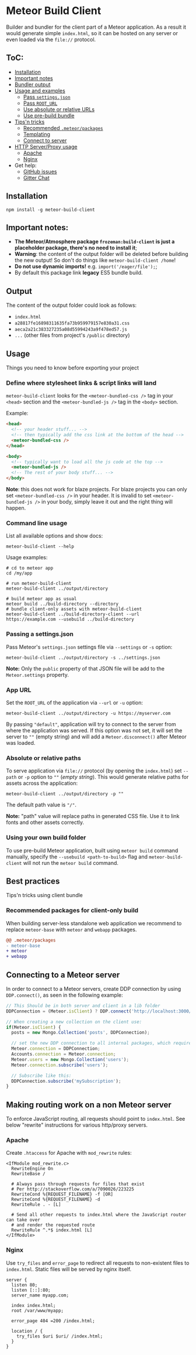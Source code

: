 # Meteor Build Client

Builder and bundler for the client part of a Meteor application. As a result it would generate simple `index.html`, so it can be hosted on any server or even loaded via the `file://` protocol.

## ToC:

- [Installation](https://github.com/frozeman/meteor-build-client#installation)
- [Important notes](https://github.com/frozeman/meteor-build-client#important-notes)
- [Bundler output](https://github.com/frozeman/meteor-build-client#output)
- [Usage and examples](https://github.com/frozeman/meteor-build-client#usage)
  - [Pass `settings.json`](https://github.com/frozeman/meteor-build-client#passing-a-settingsjson)
  - [Pass `ROOT_URL`](https://github.com/frozeman/meteor-build-client#app-url)
  - [Use absolute or relative URLs](https://github.com/frozeman/meteor-build-client#absolute-or-relative-paths)
  - [Use pre-build bundle](https://github.com/frozeman/meteor-build-client#using-your-own-build-folder)
- [Tips'n tricks](https://github.com/frozeman/meteor-build-client#best-practices)
  - [Recommended `.meteor/packages`](https://github.com/frozeman/meteor-build-client#recommended-packages-for-client-only-build)
  - [Templating](https://github.com/frozeman/meteor-build-client#template)
  - [Connect to server](https://github.com/frozeman/meteor-build-client#connecting-to-a-meteor-server)
- [HTTP Server/Proxy usage](https://github.com/frozeman/meteor-build-client#making-routing-work-on-a-non-meteor-server)
  - [Apache](https://github.com/frozeman/meteor-build-client#apache)
  - [Nginx](https://github.com/frozeman/meteor-build-client#nginx)
- Get help:
  - [GitHub issues](https://github.com/frozeman/meteor-build-client/issues)
  - [Gitter Chat](https://gitter.im/frozeman/meteor-build-client)

## Installation

```shell
npm install -g meteor-build-client
```

## Important notes:

- __The Meteor/Atmosphere package `frozeman:build-client` is just a placeholder package, there's no need to install it__;
- __Warning__: the content of the output folder will be deleted before building the new output! So don't do things like `meteor-build-client /home`!
- __Do not use dynamic imports!__ e.g. `import('/eager/file');`;
- By default this package link __legacy__ ES5 bundle build.

## Output

The content of the output folder could look as follows:

- `index.html`
- `a28817fe16898311635fa73b959979157e830a31.css`
- `aeca2a21c383327235a08d55994243a9f478ed57.js`
- `...` (other files from project's `/public` directory)

## Usage

Things you need to know before exporting your project

### Define where stylesheet links & script links will land
`meteor-build-client` looks for the `<meteor-bundled-css />` tag in your `<head>` section and the `<meteor-bundled-js />` tag in the `<body>` section.

Example:
```html
<head>
  <!-- your header stuff... -->
  <!-- then typically add the css link at the bottom of the head -->
  <meteor-bundled-css />
</head>

<body>
  <!-- typically want to load all the js code at the top -->
  <meteor-bundled-js />
  <!-- The rest of your body stuff... -->
</body>
```

**Note**: this does not work for blaze projects. For blaze projects you can only set `<meteor-bundled-css />` in your header.  It is invalid to set `<meteor-bundled-js />` in your body, simply leave it out and the right thing will happen.

### Command line usage
List all available options and show docs:

```shell
meteor-build-client --help
```

Usage examples:

```shell
# cd to meteor app
cd /my/app

# run meteor-build-client
meteor-build-client ../output/directory

# build meteor app as usual
meteor build ../build-directory --directory
# bundle client-only assets with meteor-build-client
meteor-build-client ../build-directory-client --url https://example.com --usebuild ../build-directory
```

### Passing a settings.json

Pass Meteor's `settings.json` settings file via `--settings` or `-s` option:

```shell
meteor-build-client ../output/directory -s ../settings.json
```

__Note:__ Only the `public` property of that JSON file will be add to the `Meteor.settings` property.

### App URL

Set the `ROOT_URL` of the application via `--url` or `-u` option:

```shell
meteor-build-client ../output/directory -u https://myserver.com
```

By passing `"default"`, application will try to connect to the server from where the application was served. If this option was not set, it will set the server to `""` (empty string) and will add a `Meteor.disconnect()` after Meteor was loaded.

### Absolute or relative paths

To serve application via `file://` protocol (by opening the `index.html`) set `--path` or `-p` option to `""` (*empty string*). This would generate relative paths for assets across the application:

```shell
meteor-build-client ../output/directory -p ""
```

The default path value is `"/"`.

__Note:__ "path" value will replace paths in generated CSS file. Use it to link fonts and other assets correctly.

### Using your own build folder

To use pre-build Meteor application, built using `meteor build` command manually, specify the `--usebuild <path-to-build>` flag and `meteor-build-client` will not run the `meteor build` command.

## Best practices

Tips'n tricks using client bundle

### Recommended packages for client-only build

When building server-less standalone web application we recommend to replace `meteor-base` with `meteor` and `webapp` packages.

```diff
@@ .meteor/packages
- meteor-base
+ meteor
+ webapp
```

## Connecting to a Meteor server

In order to connect to a Meteor servers, create DDP connection by using `DDP.connect()`, as seen in the following example:

```js
// This Should be in both server and client in a lib folder
DDPConnection = (Meteor.isClient) ? DDP.connect('http://localhost:3000/') : {};

// When creating a new collection on the client use:
if(Meteor.isClient) {
  posts = new Mongo.Collection('posts', DDPConnection);

  // set the new DDP connection to all internal packages, which require one
  Meteor.connection = DDPConnection;
  Accounts.connection = Meteor.connection;
  Meteor.users = new Mongo.Collection('users');
  Meteor.connection.subscribe('users');

  // Subscribe like this:
  DDPConnection.subscribe('mySubscription');
}
```

## Making routing work on a non Meteor server

To enforce JavaScript routing, all requests should point to `index.html`. See below "rewrite" instructions for various http/proxy servers.

### Apache

Create `.htaccess` for Apache with `mod_rewrite` rules:

```apacheconf
<IfModule mod_rewrite.c>
  RewriteEngine On
  RewriteBase /

  # Always pass through requests for files that exist
  # Per http://stackoverflow.com/a/7090026/223225
  RewriteCond %{REQUEST_FILENAME} -f [OR]
  RewriteCond %{REQUEST_FILENAME} -d
  RewriteRule . - [L]

  # Send all other requests to index.html where the JavaScript router can take over
  # and render the requested route
  RewriteRule ^.*$ index.html [L]
</IfModule>
```

### Nginx

Use `try_files` and `error_page` to redirect all requests to non-existent files to `index.html`. Static files will be served by nginx itself.

```nginxconf
server {
  listen 80;
  listen [::]:80;
  server_name myapp.com;

  index index.html;
  root /var/www/myapp;

  error_page 404 =200 /index.html;
  
  location / {
    try_files $uri $uri/ /index.html;
  }
}
```

